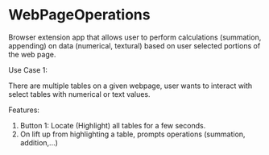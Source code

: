 # WebPageOperations
Browser extension app that allows user to perform calculations (summation, appending) on data (numerical, textural) based on user selected portions of the web page.

Use Case 1: 

There are multiple tables on a given webpage, user wants to interact with select tables with numerical or text values.

Features: 
1. Button 1: Locate (Highlight) all tables for a few seconds.
2. On lift up from highlighting a table, prompts operations (summation, addition,...) 

